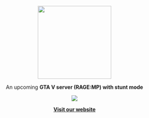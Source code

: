 <p align="center">
  <a href="https://ess-ro.com">
    <img src="https://i.imgur.com/zoKTqrU.png" width="200px"/>
  </a>
</p>

<p align="center">
  An upcoming <b>GTA V server<b/> (RAGE:MP) with stunt mode
</p>

<p align="center">
  <a href="https://www.youtube.com/channel/UCDmU7SufT8Datt9xw6dxQ_A">
    <img src="https://img.shields.io/badge/Youtube-f00?logo=youtube&logoColor=white" />
  </a>
</p>
  
<p align="center">
  <a href="https://ess-ro.com"><strong>Visit our website</strong></a>
</p>
